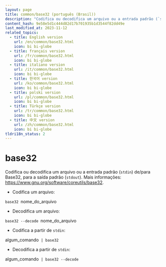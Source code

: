 ```yaml
---
layout: page
title: common/base32 (português (Brasil))
description: "Codifica ou decodifica um arquivo ou a entrada padrão (`stdin`) de/para Base32, para a saída padrão (`stdout`)."
content_hash: 9e58e5d1c444d82d17b701935b1d3544f82dd49e
last_modified_at: 2023-11-12
related_topics:
  - title: English version
    url: /en/common/base32.html
    icon: bi bi-globe
  - title: français version
    url: /fr/common/base32.html
    icon: bi bi-globe
  - title: italiano version
    url: /it/common/base32.html
    icon: bi bi-globe
  - title: 한국어 version
    url: /ko/common/base32.html
    icon: bi bi-globe
  - title: polski version
    url: /pl/common/base32.html
    icon: bi bi-globe
  - title: Türkçe version
    url: /tr/common/base32.html
    icon: bi bi-globe
  - title: 中文 version
    url: /zh/common/base32.html
    icon: bi bi-globe
tldri18n_status: 2
---
```

# base32

Codifica ou decodifica um arquivo ou a entrada padrão (`stdin`) de/para Base32, para a saída padrão (`stdout`).
Mais informações: <https://www.gnu.org/software/coreutils/base32>.

- Codifica um arquivo:

`base32 `<span class="tldr-var badge badge-pill bg-dark-lm bg-white-dm text-white-lm text-dark-dm font-weight-bold">nome_do_arquivo</span>

- Decodifica um arquivo:

`base32 --decode `<span class="tldr-var badge badge-pill bg-dark-lm bg-white-dm text-white-lm text-dark-dm font-weight-bold">nome_do_arquivo</span>

- Codifica a partir de `stdin`:

<span class="tldr-var badge badge-pill bg-dark-lm bg-white-dm text-white-lm text-dark-dm font-weight-bold">algum_comando</span>` | base32`

- Decodifica a partir de `stdin`:

<span class="tldr-var badge badge-pill bg-dark-lm bg-white-dm text-white-lm text-dark-dm font-weight-bold">algum_comando</span>` | base32 --decode`

